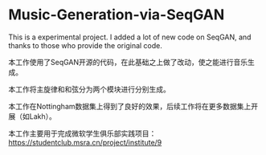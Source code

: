 # Music-Generation-via-SeqGAN
This is a experimental project. I added a lot of new code on SeqGAN, and thanks to those who provide the original code.

本工作使用了SeqGAN开源的代码，在此基础之上做了改动，使之能进行音乐生成。

本工作将主旋律和和弦分为两个模块进行分别生成。

本工作在Nottingham数据集上得到了良好的效果，后续工作将在更多数据集上开展（如Lakh）。

本工作主要用于完成微软学生俱乐部实践项目：https://studentclub.msra.cn/project/institute/9
